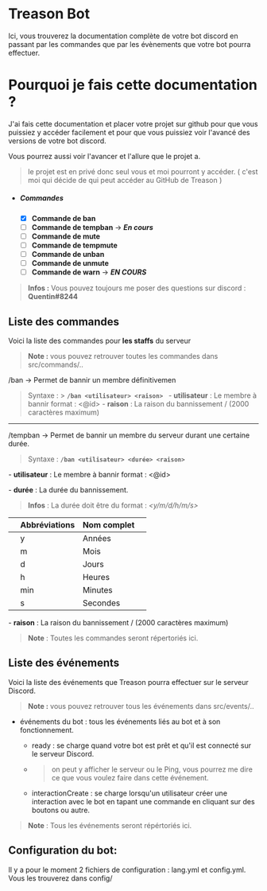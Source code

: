 # Treason Bot

Ici, vous trouverez  la documentation complète de votre bot discord en passant par les commandes que par les évènements que votre bot pourra effectuer.
# Pourquoi je fais cette documentation ?
J'ai fais cette documentation et placer votre projet sur github pour que vous puissiez y accéder facilement et pour que vous puissiez voir l'avancé des versions de votre bot discord.

Vous pourrez aussi voir l'avancer et l'allure que le projet a.

> le projet est en privé donc seul vous et moi pourront y accéder. ( c'est moi qui décide de qui peut accéder au GitHub de Treason )

- ##### Commandes
    - [X] **Commande de ban**
    - [ ] **Commande de tempban** -> ***En cours***
    - [ ] **Commande de mute**
    - [ ] **Commande de tempmute**
    - [ ] **Commande de unban**
    - [ ] **Commande de unmute**
    - [ ] **Commande de warn** -> ***EN COURS***
> **Infos :** Vous pouvez toujours me poser des questions sur discord : **Quentin#8244**
 

## Liste des commandes

Voici la liste des commandes pour **les staffs** du serveur

> **Note :** vous pouvez retrouver toutes les commandes dans src/commands/..

/ban -> Permet de bannir un membre définitivemen
> Syntaxe : > **```/ban <utilisateur> <raison> ```**
*-* **utilisateur** : Le membre à bannir format : <@id>
*-* **raison** : La raison du bannissement / (2000 caractères maximum) 
***
/tempban -> Permet de bannir un membre du serveur durant une certaine durée.
> Syntaxe : **```/ban <utilisateur> <durée> <raison> ```**

*-* **utilisateur** : Le membre à bannir format : <@id>
    
*-* **durée** : La durée du bannissement.
>  **Infos** : La durée doit être du format : _<nombre de><y/m/d/h/m/s>_
    
|| Abbréviations        | Nom complet ||
|--|-----|----------| --- |
| | y   | Années              | 
| | m   | Mois     |
| | d   | Jours    |
| | h   | Heures   |
| | min | Minutes  |
| |  s  | Secondes |

*-* **raison** : La raison du bannissement / (2000 caractères maximum) 
 > **Note** : Toutes les commandes seront répertoriés ici.

## Liste des événements

Voici la liste des événements que Treason pourra effectuer sur le serveur Discord.
> **Note :** vous pouvez retrouver tous les événements dans src/events/..

- événements du bot : tous les événements liés au bot et à son fonctionnement.
  - ready : se charge quand votre bot est prêt et qu'il est connecté sur le serveur Discord.
  - > on peut y afficher le serveur ou le Ping, vous pourrez me dire ce que vous voulez faire dans cette événement.

  - interactionCreate : se charge lorsqu'un utilisateur créer une interaction avec le bot en tapant une commande en cliquant sur des boutons ou autre.

 > **Note** : Tous les événements seront répértoriés ici.


## Configuration du bot:

Il y a pour le moment 2 fichiers de configuration : lang.yml et config.yml. Vous les trouverez dans config/
